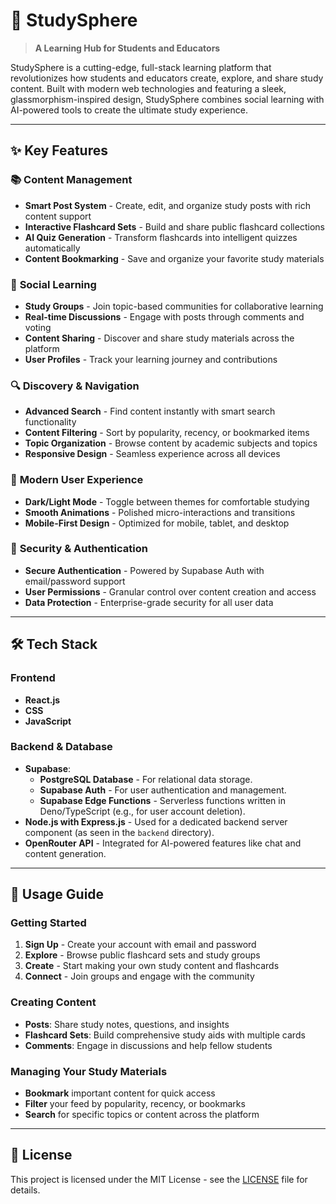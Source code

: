 # 🌟 StudySphere

> **A Learning Hub for Students and Educators**

StudySphere is a cutting-edge, full-stack learning platform that revolutionizes how students and educators create, explore, and share study content. Built with modern web technologies and featuring a sleek, glassmorphism-inspired design, StudySphere combines social learning with AI-powered tools to create the ultimate study experience.

---

## ✨ Key Features

### 📚 **Content Management**
- **Smart Post System** - Create, edit, and organize study posts with rich content support
- **Interactive Flashcard Sets** - Build and share public flashcard collections
- **AI Quiz Generation** - Transform flashcards into intelligent quizzes automatically
- **Content Bookmarking** - Save and organize your favorite study materials

### 🤝 **Social Learning**
- **Study Groups** - Join topic-based communities for collaborative learning
- **Real-time Discussions** - Engage with posts through comments and voting
- **Content Sharing** - Discover and share study materials across the platform
- **User Profiles** - Track your learning journey and contributions

### 🔍 **Discovery & Navigation**
- **Advanced Search** - Find content instantly with smart search functionality
- **Content Filtering** - Sort by popularity, recency, or bookmarked items
- **Topic Organization** - Browse content by academic subjects and topics
- **Responsive Design** - Seamless experience across all devices

### 🎨 **Modern User Experience**
- **Dark/Light Mode** - Toggle between themes for comfortable studying
- **Smooth Animations** - Polished micro-interactions and transitions
- **Mobile-First Design** - Optimized for mobile, tablet, and desktop

### 🔐 **Security & Authentication**
- **Secure Authentication** - Powered by Supabase Auth with email/password support
- **User Permissions** - Granular control over content creation and access
- **Data Protection** - Enterprise-grade security for all user data

---

## 🛠️ Tech Stack

### **Frontend**
- **React.js**
- **CSS** 
- **JavaScript**

### **Backend & Database**
* **Supabase**:
  * **PostgreSQL Database** - For relational data storage.
  * **Supabase Auth** - For user authentication and management.
  * **Supabase Edge Functions** - Serverless functions written in Deno/TypeScript (e.g., for user account deletion).
* **Node.js with Express.js** - Used for a dedicated backend server component (as seen in the `backend` directory).
* **OpenRouter API** - Integrated for AI-powered features like chat and content generation.

---

## 📖 Usage Guide

### **Getting Started**
1. **Sign Up** - Create your account with email and password
2. **Explore** - Browse public flashcard sets and study groups
3. **Create** - Start making your own study content and flashcards
4. **Connect** - Join groups and engage with the community

### **Creating Content**
- **Posts**: Share study notes, questions, and insights
- **Flashcard Sets**: Build comprehensive study aids with multiple cards
- **Comments**: Engage in discussions and help fellow students

### **Managing Your Study Materials**
- **Bookmark** important content for quick access
- **Filter** your feed by popularity, recency, or bookmarks
- **Search** for specific topics or content across the platform

---

## 📄 License

This project is licensed under the MIT License - see the [LICENSE](LICENSE) file for details.




